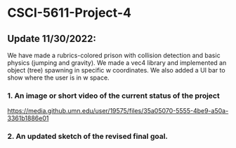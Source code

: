 # CSCI-5611-Project-4

## Update 11/30/2022:
We have made a rubrics-colored prison with collision detection and basic physics (jumping and gravity). We made a vec4 library and implemented an object (tree) spawning in specific w coordinates. We also added a UI bar to show where the user is in w space. 

### 1. An image or short video of the current status of the project
https://media.github.umn.edu/user/19575/files/35a05070-5555-4be9-a50a-3361b1886e01

### 2. An updated sketch of the revised final goal.
